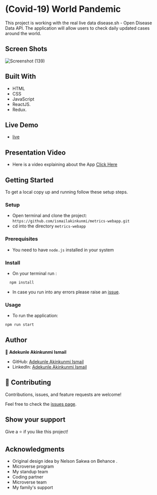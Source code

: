 # (Covid-19) World Pandemic

This project is working with the real live data disease.sh - Open Disease Data API. The application will allow users to check daily updated cases around the world.

## Screen Shots

![Screenshot (139)](https://user-images.githubusercontent.com/37457094/170477032-5b19dd99-5ba1-422b-a486-405167302610.png)

## Built With

- HTML
- CSS
- JavaScript
- ReactJS.
- Redux.

## Live Demo

- [live](https://ismailakinkunmi.github.io/metrics-webapp/)

## Presentation Video

- Here is a video explaining about the App [Click Here](https://www.loom.com/share/344f114070e2492298e332aea91a6f10)

## Getting Started

To get a local copy up and running follow these setup steps.

### Setup

- Open terminal and clone the project: `https://github.com/ismailakinkunmi/metrics-webapp.git`
- cd into the directory `metrics-webapp`

### Prerequisites

- You need to have `node.js` installed in your system

### Install

- On your terminal run :

```sh
  npm install
```

- In case you run into any errors please raise an [issue](https://github.com/ismailakinkunmi/metrics-webapp.git/issues).

### Usage

- To run the application:

```sh
npm run start

```

## Author

👤 **Adekunle Akinkunmi Ismail**

- GitHub: [Adekunle Akinkunmi Ismail](https://github.com/ismailakinkunmi)
- LinkedIn: [Adekunle Akinkunmi Ismail](https://www.linkedin.com/in/adismail4/)

## 🤝 Contributing

Contributions, issues, and feature requests are welcome!

Feel free to check the [issues page](../../issues/).

## Show your support

Give a ⭐️ if you like this project!

## Acknowledgments

- Original design idea by Nelson Sakwa on Behance .
- Microverse program
- My standup team
- Coding partner
- Microverse team
- My family's support
